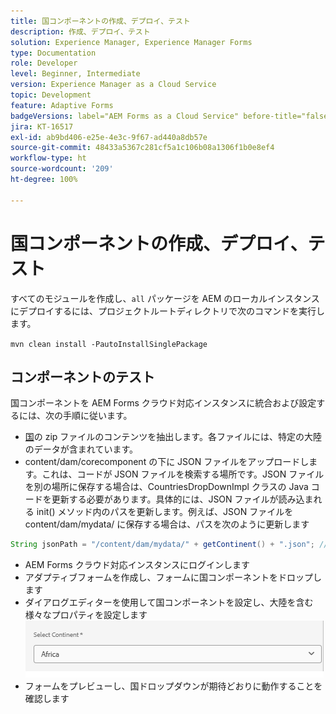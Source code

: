 ```yaml
---
title: 国コンポーネントの作成、デプロイ、テスト
description: 作成、デプロイ、テスト
solution: Experience Manager, Experience Manager Forms
type: Documentation
role: Developer
level: Beginner, Intermediate
version: Experience Manager as a Cloud Service
topic: Development
feature: Adaptive Forms
badgeVersions: label="AEM Forms as a Cloud Service" before-title="false"
jira: KT-16517
exl-id: ab9bd406-e25e-4e3c-9f67-ad440a8db57e
source-git-commit: 48433a5367c281cf5a1c106b08a1306f1b0e8ef4
workflow-type: ht
source-wordcount: '209'
ht-degree: 100%

---
```


# 国コンポーネントの作成、デプロイ、テスト

すべてのモジュールを作成し、`all` パッケージを AEM のローカルインスタンスにデプロイするには、プロジェクトルートディレクトリで次のコマンドを実行します。

```mvn clean install -PautoInstallSinglePackage```

## コンポーネントのテスト

国コンポーネントを AEM Forms クラウド対応インスタンスに統合および設定するには、次の手順に従います。

* [国](assets/countries.zip)の zip ファイルのコンテンツを抽出します。各ファイルには、特定の大陸のデータが含まれています。
* content/dam/corecomponent の下に JSON ファイルをアップロードします。これは、コードが JSON ファイルを検索する場所です。JSON ファイルを別の場所に保存する場合は、CountriesDropDownImpl クラスの Java コードを更新する必要があります。具体的には、JSON ファイルが読み込まれる init() メソッド内のパスを更新します。例えば、JSON ファイルを content/dam/mydata/ に保存する場合は、パスを次のように更新します

```java
String jsonPath = "/content/dam/mydata/" + getContinent() + ".json"; // Update path accordingly
```

* AEM Forms クラウド対応インスタンスにログインします
* アダプティブフォームを作成し、フォームに国コンポーネントをドロップします
* ダイアログエディターを使用して国コンポーネントを設定し、大陸を含む様々なプロパティを設定します
  ![大陸](assets/select-continent.png)
* フォームをプレビューし、国ドロップダウンが期待どおりに動作することを確認します

